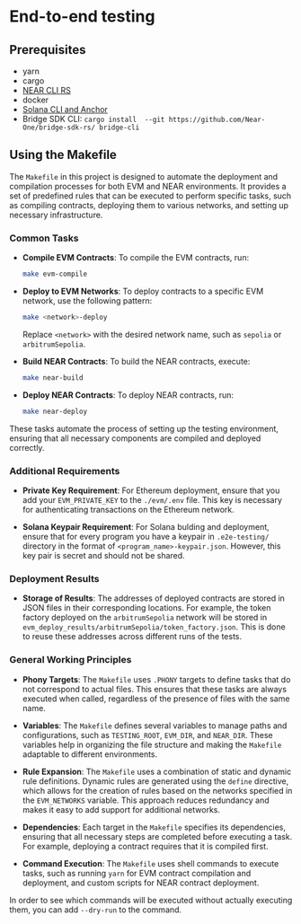 # End-to-end testing

## Prerequisites

- yarn
- cargo
- [NEAR CLI RS](https://github.com/near/near-cli-rs)
- docker
- [Solana CLI and Anchor](https://solana.com/docs/intro/installation)
- Bridge SDK CLI: `cargo install  --git https://github.com/Near-One/bridge-sdk-rs/ bridge-cli`

## Using the Makefile

The `Makefile` in this project is designed to automate the deployment and compilation processes for both EVM and NEAR environments. It provides a set of predefined rules that can be executed to perform specific tasks, such as compiling contracts, deploying them to various networks, and setting up necessary infrastructure.

### Common Tasks

- **Compile EVM Contracts**: To compile the EVM contracts, run:
  ```bash
  make evm-compile
  ```

- **Deploy to EVM Networks**: To deploy contracts to a specific EVM network, use the following pattern:
  ```bash
  make <network>-deploy
  ```
  Replace `<network>` with the desired network name, such as `sepolia` or `arbitrumSepolia`.

- **Build NEAR Contracts**: To build the NEAR contracts, execute:
  ```bash
  make near-build
  ```

- **Deploy NEAR Contracts**: To deploy NEAR contracts, run:
  ```bash
  make near-deploy
  ```

These tasks automate the process of setting up the testing environment, ensuring that all necessary components are compiled and deployed correctly.

### Additional Requirements

- **Private Key Requirement**: For Ethereum deployment, ensure that you add your `EVM_PRIVATE_KEY` to the `./evm/.env` file. This key is necessary for authenticating transactions on the Ethereum network.

- **Solana Keypair Requirement**: For Solana bulding and deployment, ensure that for every program you have a keypair in `.e2e-testing/` directory in the format of `<program_name>-keypair.json`. However, this key pair is secret and should not be shared.

### Deployment Results

- **Storage of Results**: The addresses of deployed contracts are stored in JSON files in their corresponding locations. For example, the token factory deployed on the `arbitrumSepolia` network will be stored in `evm_deploy_results/arbitrumSepolia/token_factory.json`. This is done to reuse these addresses across different runs of the tests.

### General Working Principles

- **Phony Targets**: The `Makefile` uses `.PHONY` targets to define tasks that do not correspond to actual files. This ensures that these tasks are always executed when called, regardless of the presence of files with the same name.

- **Variables**: The `Makefile` defines several variables to manage paths and configurations, such as `TESTING_ROOT`, `EVM_DIR`, and `NEAR_DIR`. These variables help in organizing the file structure and making the `Makefile` adaptable to different environments.

- **Rule Expansion**: The `Makefile` uses a combination of static and dynamic rule definitions. Dynamic rules are generated using the `define` directive, which allows for the creation of rules based on the networks specified in the `EVM_NETWORKS` variable. This approach reduces redundancy and makes it easy to add support for additional networks.

- **Dependencies**: Each target in the `Makefile` specifies its dependencies, ensuring that all necessary steps are completed before executing a task. For example, deploying a contract requires that it is compiled first.

- **Command Execution**: The `Makefile` uses shell commands to execute tasks, such as running `yarn` for EVM contract compilation and deployment, and custom scripts for NEAR contract deployment.

In order to see which commands will be executed without actually executing them, you can add `--dry-run` to the command.